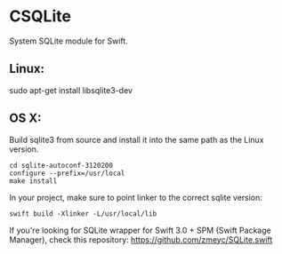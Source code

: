 # CSQLite

System SQLite module for Swift.

## Linux:

sudo apt-get install libsqlite3-dev

## OS X:

Build sqlite3 from source and install it into the same path as the Linux version.

```
cd sqlite-autoconf-3120200
configure --prefix=/usr/local
make install
```

In your project, make sure to point linker to the correct sqlite version:
```
swift build -Xlinker -L/usr/local/lib
```

If you're looking for SQLite wrapper for Swift 3.0 + SPM (Swift Package Manager), check this repository:
https://github.com/zmeyc/SQLite.swift
